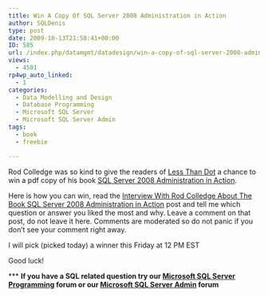 ```yaml
---
title: Win A Copy Of SQL Server 2008 Administration in Action
author: SQLDenis
type: post
date: 2009-10-13T21:58:41+00:00
ID: 585
url: /index.php/datamgmt/datadesign/win-a-copy-of-sql-server-2008-administra/
views:
  - 4501
rp4wp_auto_linked:
  - 1
categories:
  - Data Modelling and Design
  - Database Programming
  - Microsoft SQL Server
  - Microsoft SQL Server Admin
tags:
  - book
  - freebie

---
```

Rod Colledge was so kind to give the readers of [Less Than Dot][1] a chance to win a pdf copy of his book [SQL Server 2008 Administration in Action][2]. 

Here is how you can win, read the [Interview With Rod Colledge About The Book SQL Server 2008 Administration in Action][3] post and tell me which question or answer you liked the most and why. Leave a comment on that post, do not leave it here. Comments are moderated so do not panic if you don&#8217;t see your comment right away.

I will pick (picked today) a winner this Friday at 12 PM EST

Good luck!



\*** **If you have a SQL related question try our [Microsoft SQL Server Programming][4] forum or our [Microsoft SQL Server Admin][5] forum**<ins></ins>

 [1]: http://ltd.local/
 [2]: http://www.amazon.com/gp/product/193398872X?ie=UTF8&tag=sql08-20&linkCode=as2&camp=1789&creative=390957&creativeASIN=193398872X
 [3]: /index.php/DataMgmt/DBAdmin/MSSQLServerAdmin/interview-with-rod-colledge-about-the-bo
 [4]: http://forum.ltd.local/viewforum.php?f=17
 [5]: http://forum.ltd.local/viewforum.php?f=22